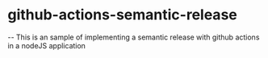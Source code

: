 # github-actions-semantic-release

-- This is an sample of implementing a semantic release with github actions in a nodeJS application
